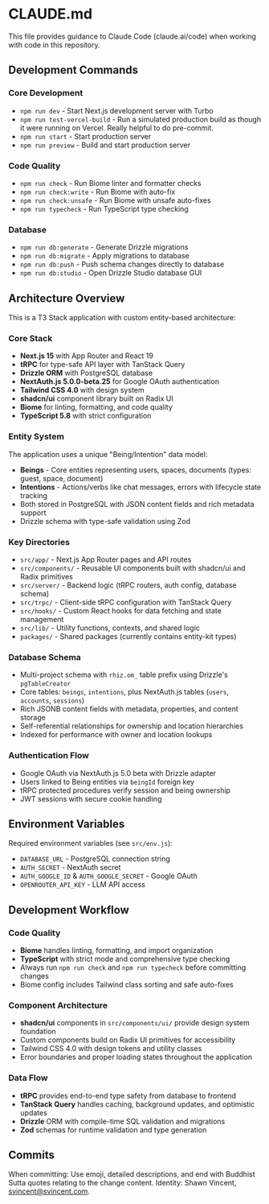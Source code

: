
# CLAUDE.md

This file provides guidance to Claude Code (claude.ai/code) when working with code in this repository.

## Development Commands

### Core Development
- `npm run dev` - Start Next.js development server with Turbo
- `npm run test-vercel-build` - Run a simulated production build as though it were running on Vercel.  Really helpful to do pre-commit.
- `npm run start` - Start production server
- `npm run preview` - Build and start production server

### Code Quality
- `npm run check` - Run Biome linter and formatter checks
- `npm run check:write` - Run Biome with auto-fix
- `npm run check:unsafe` - Run Biome with unsafe auto-fixes
- `npm run typecheck` - Run TypeScript type checking

### Database
- `npm run db:generate` - Generate Drizzle migrations
- `npm run db:migrate` - Apply migrations to database
- `npm run db:push` - Push schema changes directly to database
- `npm run db:studio` - Open Drizzle Studio database GUI

## Architecture Overview

This is a T3 Stack application with custom entity-based architecture:

### Core Stack
- **Next.js 15** with App Router and React 19
- **tRPC** for type-safe API layer with TanStack Query
- **Drizzle ORM** with PostgreSQL database
- **NextAuth.js 5.0.0-beta.25** for Google OAuth authentication
- **Tailwind CSS 4.0** with design system
- **shadcn/ui** component library built on Radix UI
- **Biome** for linting, formatting, and code quality
- **TypeScript 5.8** with strict configuration

### Entity System
The application uses a unique "Being/Intention" data model:

- **Beings** - Core entities representing users, spaces, documents (types: guest, space, document)
- **Intentions** - Actions/verbs like chat messages, errors with lifecycle state tracking
- Both stored in PostgreSQL with JSON content fields and rich metadata support
- Drizzle schema with type-safe validation using Zod

### Key Directories
- `src/app/` - Next.js App Router pages and API routes
- `src/components/` - Reusable UI components built with shadcn/ui and Radix primitives
- `src/server/` - Backend logic (tRPC routers, auth config, database schema)
- `src/trpc/` - Client-side tRPC configuration with TanStack Query
- `src/hooks/` - Custom React hooks for data fetching and state management
- `src/lib/` - Utility functions, contexts, and shared logic
- `packages/` - Shared packages (currently contains entity-kit types)

### Database Schema
- Multi-project schema with `rhiz.om_` table prefix using Drizzle's `pgTableCreator`
- Core tables: `beings`, `intentions`, plus NextAuth.js tables (`users`, `accounts`, `sessions`)
- Rich JSONB content fields with metadata, properties, and content storage
- Self-referential relationships for ownership and location hierarchies
- Indexed for performance with owner and location lookups

### Authentication Flow
- Google OAuth via NextAuth.js 5.0 beta with Drizzle adapter
- Users linked to Being entities via `beingId` foreign key
- tRPC protected procedures verify session and being ownership
- JWT sessions with secure cookie handling

## Environment Variables
Required environment variables (see `src/env.js`):
- `DATABASE_URL` - PostgreSQL connection string
- `AUTH_SECRET` - NextAuth secret
- `AUTH_GOOGLE_ID` & `AUTH_GOOGLE_SECRET` - Google OAuth
- `OPENROUTER_API_KEY` - LLM API access

## Development Workflow

### Code Quality
- **Biome** handles linting, formatting, and import organization
- **TypeScript** with strict mode and comprehensive type checking
- Always run `npm run check` and `npm run typecheck` before committing changes
- Biome config includes Tailwind class sorting and safe auto-fixes

### Component Architecture
- **shadcn/ui** components in `src/components/ui/` provide design system foundation
- Custom components build on Radix UI primitives for accessibility
- Tailwind CSS 4.0 with design tokens and utility classes
- Error boundaries and proper loading states throughout the application

### Data Flow
- **tRPC** provides end-to-end type safety from database to frontend
- **TanStack Query** handles caching, background updates, and optimistic updates
- **Drizzle** ORM with compile-time SQL validation and migrations
- **Zod** schemas for runtime validation and type generation

## Commits
When committing: Use emoji, detailed descriptions, and end with Buddhist Sutta quotes relating to the change content. Identity: Shawn Vincent, svincent@svincent.com.
